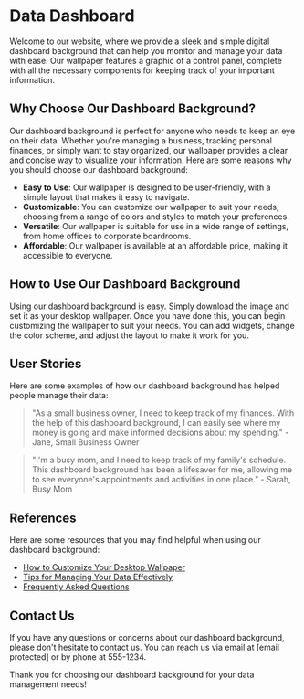 <!--font:Alegreya-->

# Data Dashboard

Welcome to our website, where we provide a sleek and simple digital dashboard background that can help you monitor and manage your data with ease. Our wallpaper features a graphic of a control panel, complete with all the necessary components for keeping track of your important information.

## Why Choose Our Dashboard Background?

Our dashboard background is perfect for anyone who needs to keep an eye on their data. Whether you're managing a business, tracking personal finances, or simply want to stay organized, our wallpaper provides a clear and concise way to visualize your information. Here are some reasons why you should choose our dashboard background:

- **Easy to Use**: Our wallpaper is designed to be user-friendly, with a simple layout that makes it easy to navigate.
- **Customizable**: You can customize our wallpaper to suit your needs, choosing from a range of colors and styles to match your preferences.
- **Versatile**: Our wallpaper is suitable for use in a wide range of settings, from home offices to corporate boardrooms.
- **Affordable**: Our wallpaper is available at an affordable price, making it accessible to everyone.

## How to Use Our Dashboard Background

Using our dashboard background is easy. Simply download the image and set it as your desktop wallpaper. Once you have done this, you can begin customizing the wallpaper to suit your needs. You can add widgets, change the color scheme, and adjust the layout to make it work for you.

## User Stories

Here are some examples of how our dashboard background has helped people manage their data:

> "As a small business owner, I need to keep track of my finances. With the help of this dashboard background, I can easily see where my money is going and make informed decisions about my spending." - Jane, Small Business Owner

> "I'm a busy mom, and I need to keep track of my family's schedule. This dashboard background has been a lifesaver for me, allowing me to see everyone's appointments and activities in one place." - Sarah, Busy Mom

## References

Here are some resources that you may find helpful when using our dashboard background:

- [How to Customize Your Desktop Wallpaper](#)
- [Tips for Managing Your Data Effectively](#)
- [Frequently Asked Questions](#)

## Contact Us

If you have any questions or concerns about our dashboard background, please don't hesitate to contact us. You can reach us via email at [email protected] or by phone at 555-1234.

Thank you for choosing our dashboard background for your data management needs!

<!--

Write me content for website with wallpaper which alt text is:

"A wallpaper with a simple graphic of a digital dashboard or control panel, with space for monitoring and managing data."

The name/title of the page should not be 1:1 copy of the alt text but rather a real content of the website which is using this wallpaper.

- Use markdown format 
- Start with heading
- Heading should be short and concise
- The content should look like a real website 
- The website should not be about the wallpaper, wallpaper is just a related background
- Heading should be contain work "wallpaper" or "background"
- Include real sections like references, contact, user stories, etc. use things relevant to the page purpose.
- Feel free to use structure like headings, bullets, numbering, blockquotes, paragraphs, horizontal lines, etc.
- You can use formatting like bold or _italic_
- You can include UTF-8 emojis
- Links should be only #hash anchors (and you can refer to the document itself)
- Do not include images


---


# Dashboard Background for Your Data Management Needs

Welcome to our website, where we provide a sleek and simple digital dashboard background that can help you monitor and manage your data with ease. Our wallpaper features a graphic of a control panel, complete with all the necessary components for keeping track of your important information.

## Why Choose Our Dashboard Background?

Our dashboard background is perfect for anyone who needs to keep an eye on their data. Whether you're managing a business, tracking personal finances, or simply want to stay organized, our wallpaper provides a clear and concise way to visualize your information. Here are some reasons why you should choose our dashboard background:

- **Easy to Use**: Our wallpaper is designed to be user-friendly, with a simple layout that makes it easy to navigate.
- **Customizable**: You can customize our wallpaper to suit your needs, choosing from a range of colors and styles to match your preferences.
- **Versatile**: Our wallpaper is suitable for use in a wide range of settings, from home offices to corporate boardrooms.
- **Affordable**: Our wallpaper is available at an affordable price, making it accessible to everyone.

## How to Use Our Dashboard Background

Using our dashboard background is easy. Simply download the image and set it as your desktop wallpaper. Once you have done this, you can begin customizing the wallpaper to suit your needs. You can add widgets, change the color scheme, and adjust the layout to make it work for you.

## User Stories

Here are some examples of how our dashboard background has helped people manage their data:

> "As a small business owner, I need to keep track of my finances. With the help of this dashboard background, I can easily see where my money is going and make informed decisions about my spending." - Jane, Small Business Owner

> "I'm a busy mom, and I need to keep track of my family's schedule. This dashboard background has been a lifesaver for me, allowing me to see everyone's appointments and activities in one place." - Sarah, Busy Mom

## References

Here are some resources that you may find helpful when using our dashboard background:

- [How to Customize Your Desktop Wallpaper](#)
- [Tips for Managing Your Data Effectively](#)
- [Frequently Asked Questions](#)

## Contact Us

If you have any questions or concerns about our dashboard background, please don't hesitate to contact us. You can reach us via email at [email protected] or by phone at 555-1234.

Thank you for choosing our dashboard background for your data management needs!

-->
